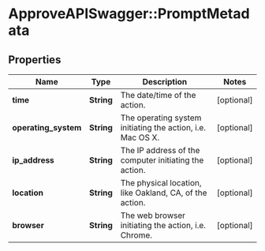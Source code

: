 # ApproveAPISwagger::PromptMetadata

## Properties
Name | Type | Description | Notes
------------ | ------------- | ------------- | -------------
**time** | **String** | The date/time of the action. | [optional] 
**operating_system** | **String** | The operating system initiating the action, i.e. Mac OS X. | [optional] 
**ip_address** | **String** | The IP address of the computer initiating the action. | [optional] 
**location** | **String** | The physical location, like Oakland, CA, of the action. | [optional] 
**browser** | **String** | The web browser initiating the action, i.e. Chrome. | [optional] 


